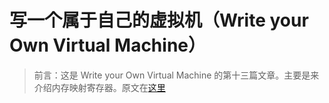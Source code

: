 # 写一个属于自己的虚拟机（Write your Own Virtual Machine）

> 前言：这是 Write your Own Virtual Machine 的第十三篇文章。主要是来介绍内存映射寄存器。原文在[这里](https://justinmeiners.github.io/lc3-vm/)





